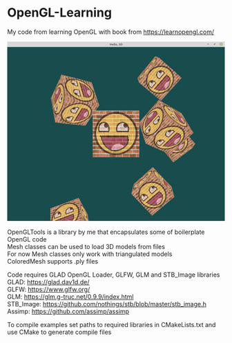 # OpenGL-Learning
My code from learning OpenGL with book from https://learnopengl.com/  
  
![Cubes](https://github.com/sltn011/OpenGL-Learning/blob/main/images/cubes.png)  
  
OpenGLTools is a library by me that encapsulates some of boilerplate OpenGL code  
Mesh classes can be used to load 3D models from files  
For now Mesh classes only work with triangulated models  
ColoredMesh supports .ply files
  
Code requires GLAD OpenGL Loader, GLFW, GLM and STB_Image libraries  
GLAD: https://glad.dav1d.de/  
GLFW: https://www.glfw.org/  
GLM: https://glm.g-truc.net/0.9.9/index.html  
STB_Image: https://github.com/nothings/stb/blob/master/stb_image.h  
Assimp: https://github.com/assimp/assimp  

To compile examples set paths to required libraries in CMakeLists.txt and use CMake to generate compile files  
